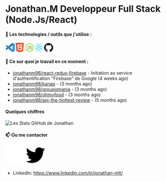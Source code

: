 # Jonathan.M Developpeur Full Stack (Node.Js/React)

#### 🔨 Les technologies / outils que j'utilise :

<div style="display: flex; margin-right: 20px;">
    <img width="30px" alt="logo visual studio code" src="./images/vscode-original.svg" />
    <img width="30px" alt="logo HTML5" src="./images/html5-original.svg" />
    <img width="30px" alt="logo node js" src="./images/nodejs-original.svg" />
    <img width="30px" alt="logo node js" src="./images/react-original.svg" />
    <img width="30px" alt="logo GitHub" src="./images/github-original.svg" />
</div>

#### 👷 Ce sur quoi je travail en ce moment :


- [jonathanm98/react-redux-firebase](https://github.com/jonathanm98/react-redux-firebase) - Initiation au service d&#39;authentification &#34;Firebase&#34; de Google (4 weeks ago)
- [jonathanm98/kanap](https://github.com/jonathanm98/kanap) -  (3 months ago)
- [jonathanm98/groupomania](https://github.com/jonathanm98/groupomania) -  (3 months ago)
- [jonathanm98/ohmyfood](https://github.com/jonathanm98/ohmyfood) -  (3 months ago)
- [jonathanm98/api-the-hottest-review](https://github.com/jonathanm98/api-the-hottest-review) -  (5 months ago)

#### Quelques chiffres 
![Les Stats GitHub de Jonathan](https://github-readme-stats.vercel.app/api?username=jonathanm98)

#### 📫 Ou me contacter

[![img_twitter](./images/twitter-dark.svg#gh-dark-mode-only)](https://github.com/jonathanm98)
[![img_twitter](./images/twitter-light.svg#gh-light-mode-only)](https://github.com/jonathanm98)
- LinkedIn: https://www.linkedin.com/in/jonathan-mlt/